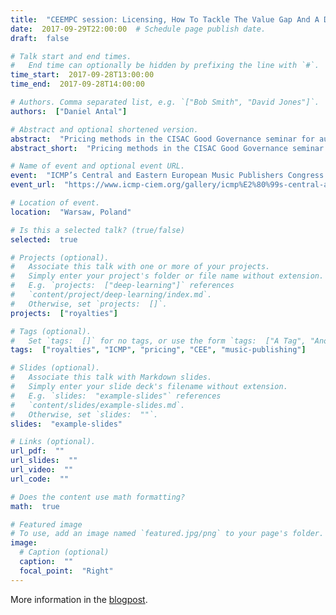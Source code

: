 ```yaml
---
title:  "CEEMPC session: Licensing, How To Tackle The Value Gap And A Discussion On Licensing Initiatives"
date:  2017-09-29T22:00:00  # Schedule page publish date.
draft:  false

# Talk start and end times.
#   End time can optionally be hidden by prefixing the line with `#`.
time_start:  2017-09-28T13:00:00
time_end:  2017-09-28T14:00:00

# Authors. Comma separated list, e.g. `["Bob Smith", "David Jones"]`.
authors:  ["Daniel Antal"]

# Abstract and optional shortened version.
abstract:  "Pricing methods in the CISAC Good Governance seminar for author's societies."
abstract_short:  "Pricing methods in the CISAC Good Governance seminar for author's societies."

# Name of event and optional event URL.
event:  "ICMP’s Central and Eastern European Music Publishers Congress (CEEMPC) in Warsaw"
event_url:  "https://www.icmp-ciem.org/gallery/icmp%E2%80%99s-central-and-eastern-european-music-publishers-congress-ceempc-warsaw"

# Location of event.
location:  "Warsaw, Poland"

# Is this a selected talk? (true/false)
selected:  true

# Projects (optional).
#   Associate this talk with one or more of your projects.
#   Simply enter your project's folder or file name without extension.
#   E.g. `projects:  ["deep-learning"]` references 
#   `content/project/deep-learning/index.md`.
#   Otherwise, set `projects:  []`.
projects:  ["royalties"]

# Tags (optional).
#   Set `tags:  []` for no tags, or use the form `tags:  ["A Tag", "Another Tag"]` for one or more tags.
tags:  ["royalties", "ICMP", "pricing", "CEE", "music-publishing"]

# Slides (optional).
#   Associate this talk with Markdown slides.
#   Simply enter your slide deck's filename without extension.
#   E.g. `slides:  "example-slides"` references 
#   `content/slides/example-slides.md`.
#   Otherwise, set `slides:  ""`.
slides:  "example-slides"

# Links (optional).
url_pdf:  ""
url_slides:  ""
url_video:  ""
url_code:  ""

# Does the content use math formatting?
math:  true

# Featured image
# To use, add an image named `featured.jpg/png` to your page's folder. 
image:
  # Caption (optional)
  caption:  ""
  focal_point:  "Right"
---
```


More information in the [blogpost](./post/ceemp/).


